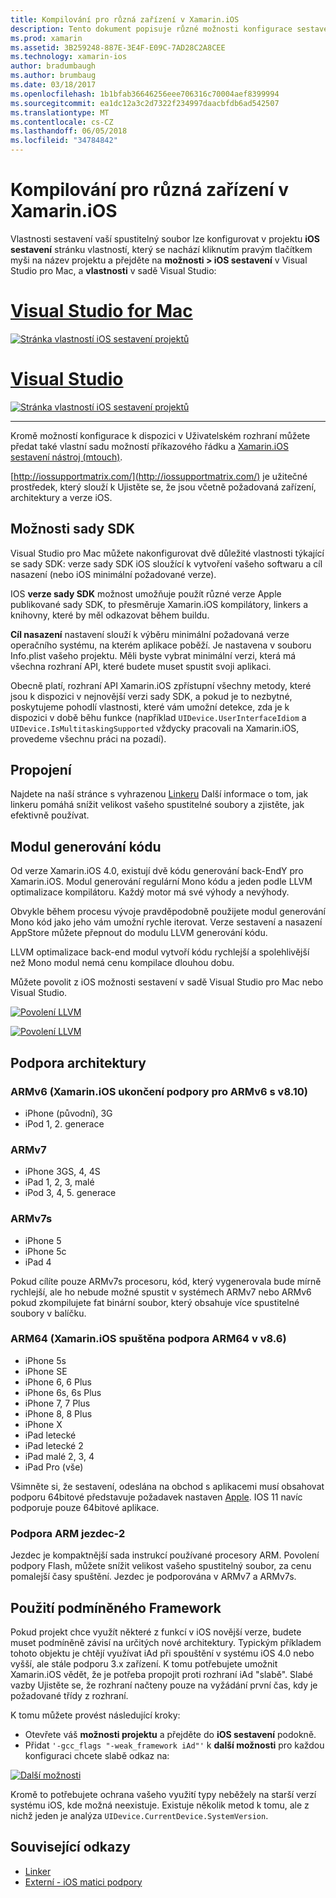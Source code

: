 ```yaml
---
title: Kompilování pro různá zařízení v Xamarin.iOS
description: Tento dokument popisuje různé možnosti konfigurace sestavení, které lze použít k přizpůsobení Xamarin.iOS sestavení pro různá zařízení.
ms.prod: xamarin
ms.assetid: 3B259248-887E-3E4F-E09C-7AD28C2A8CEE
ms.technology: xamarin-ios
author: bradumbaugh
ms.author: brumbaug
ms.date: 03/18/2017
ms.openlocfilehash: 1b1bfab36646256eee706316c70004aef8399994
ms.sourcegitcommit: ea1dc12a3c2d7322f234997daacbfdb6ad542507
ms.translationtype: MT
ms.contentlocale: cs-CZ
ms.lasthandoff: 06/05/2018
ms.locfileid: "34784842"
---
```

# <a name="compiling-for-different-devices-in-xamarinios"></a>Kompilování pro různá zařízení v Xamarin.iOS

Vlastnosti sestavení vaší spustitelný soubor lze konfigurovat v projektu **iOS sestavení** stránku vlastností, který se nachází kliknutím pravým tlačítkem myši na název projektu a přejděte na **možnosti > iOS sestavení** v Visual Studio pro Mac, a **vlastnosti** v sadě Visual Studio:

# <a name="visual-studio-for-mactabvsmac"></a>[Visual Studio for Mac](#tab/vsmac)


[![](compiling-for-different-devices-images/image1.png "Stránka vlastností iOS sestavení projektů")](compiling-for-different-devices-images/image1.png#lightbox) 

# <a name="visual-studiotabvswin"></a>[Visual Studio](#tab/vswin)

[![](compiling-for-different-devices-images/image1a.png "Stránka vlastností iOS sestavení projektů")](compiling-for-different-devices-images/image1a.png#lightbox)

-----

Kromě možností konfigurace k dispozici v Uživatelském rozhraní můžete předat také vlastní sadu možností příkazového řádku a [Xamarin.iOS sestavení nástroj (mtouch)](~/ios/deploy-test/mtouch.md).

[http://iossupportmatrix.com/](http://iossupportmatrix.com/) je užitečné prostředek, který slouží k Ujistěte se, že jsou včetně požadovaná zařízení, architektury a verze iOS.

 <a name="SDK_Options" />


## <a name="sdk-options"></a>Možnosti sady SDK

Visual Studio pro Mac můžete nakonfigurovat dvě důležité vlastnosti týkající se sady SDK: verze sady SDK iOS sloužící k vytvoření vašeho softwaru a cíl nasazení (nebo iOS minimální požadované verze).

IOS **verze sady SDK** možnost umožňuje použít různé verze Apple publikované sady SDK, to přesměruje Xamarin.iOS kompilátory, linkers a knihovny, které by měl odkazovat během buildu. 

**Cíl nasazení** nastavení slouží k výběru minimální požadovaná verze operačního systému, na kterém aplikace poběží. Je nastavena v souboru Info.plist vašeho projektu. Měli byste vybrat minimální verzi, která má všechna rozhraní API, které budete muset spustit svoji aplikaci.

Obecně platí, rozhraní API Xamarin.iOS zpřístupní všechny metody, které jsou k dispozici v nejnovější verzi sady SDK, a pokud je to nezbytné, poskytujeme pohodlí vlastnosti, které vám umožní detekce, zda je k dispozici v době běhu funkce (například `UIDevice.UserInterfaceIdiom` a `UIDevice.IsMultitaskingSupported` vždycky pracovali na Xamarin.iOS, provedeme všechnu práci na pozadí).

 <a name="Linking" />


## <a name="linking"></a>Propojení

Najdete na naší stránce s vyhrazenou [Linkeru](~/ios/deploy-test/linker.md) Další informace o tom, jak linkeru pomáhá snížit velikost vašeho spustitelné soubory a zjistěte, jak efektivně používat.

 <a name="Code_Generation_Engine" />


## <a name="code-generation-engine"></a>Modul generování kódu

Od verze Xamarin.iOS 4.0, existují dvě kódu generování back-EndY pro Xamarin.iOS. Modul generování regulární Mono kódu a jeden podle LLVM optimalizace kompilátoru. Každý motor má své výhody a nevýhody.

Obvykle během procesu vývoje pravděpodobně použijete modul generování Mono kód jako jeho vám umožní rychle iterovat. Verze sestavení a nasazení AppStore můžete přepnout do modulu LLVM generování kódu.

LLVM optimalizace back-end modul vytvoří kódu rychlejší a spolehlivější než Mono modul nemá cenu kompilace dlouhou dobu.

Můžete povolit z iOS možnosti sestavení v sadě Visual Studio pro Mac nebo Visual Studio.

[![](compiling-for-different-devices-images/image2.png "Povolení LLVM")](compiling-for-different-devices-images/image2.png#lightbox)

[![](compiling-for-different-devices-images/image2a.png "Povolení LLVM")](compiling-for-different-devices-images/image2a.png#lightbox)

 <a name="ARMV7_and_ARMV7s_support" />


## <a name="architecture-support"></a>Podpora architektury

<a name="armv6-discontinued" />

### <a name="armv6-xamarinios-discontinued-support-for-armv6-with-v810"></a>ARMv6 (Xamarin.iOS ukončení podpory pro ARMv6 s v8.10)

- iPhone (původní), 3G
- iPod 1, 2. generace

### <a name="armv7"></a>ARMv7

- iPhone 3GS, 4, 4S
- iPad 1, 2, 3, malé
- iPod 3, 4, 5. generace

### <a name="armv7s"></a>ARMv7s

- iPhone 5
- iPhone 5c
- iPad 4

Pokud cílíte pouze ARMv7s procesoru, kód, který vygenerovala bude mírně rychlejší, ale ho nebude možné spustit v systémech ARMv7 nebo ARMv6 pokud zkompilujete fat binární soubor, který obsahuje více spustitelné soubory v balíčku.

### <a name="arm64-xamarinios-started-supporting-arm64-in-v86"></a>ARM64 (Xamarin.iOS spuštěna podpora ARM64 v v8.6)

- iPhone 5s
- iPhone SE
- iPhone 6, 6 Plus
- iPhone 6s, 6s Plus
- iPhone 7, 7 Plus
- iPhone 8, 8 Plus
- iPhone X
- iPad letecké
- iPad letecké 2
- iPad malé 2, 3, 4
- iPad Pro (vše)

Všimněte si, že sestavení, odeslána na obchod s aplikacemi musí obsahovat podporu 64bitové představuje požadavek nastaven [Apple](https://developer.apple.com/news/?id=12172014b). IOS 11 navíc podporuje pouze 64bitové aplikace.

 <a name="ARM_Thumb_Support" />


### <a name="arm-thumb-2-support"></a>Podpora ARM jezdec-2

Jezdec je kompaktnější sada instrukcí používané procesory ARM. Povolení podpory Flash, můžete snížit velikost vašeho spustitelný soubor, za cenu pomalejší časy spuštění. Jezdec je podporována v ARMv7 a ARMv7s.

 <a name="Conditional_framwork_useage" />


## <a name="conditional-framework-usage"></a>Použití podmíněného Framework

Pokud projekt chce využít některé z funkcí v iOS novější verze, budete muset podmíněně závisí na určitých nové architektury. Typickým příkladem tohoto objektu je chtějí využívat iAd při spouštění v systému iOS 4.0 nebo vyšší, ale stále podporu 3.x zařízení. K tomu potřebujete umožnit Xamarin.iOS vědět, že je potřeba propojit proti rozhraní iAd "slabě". Slabé vazby Ujistěte se, že rozhraní načteny pouze na vyžádání první čas, kdy je požadované třídy z rozhraní.

K tomu můžete provést následující kroky:

-  Otevřete váš **možnosti projektu** a přejděte do **iOS sestavení** podokně.
-  Přidat `'-gcc_flags "-weak_framework iAd"'` k **další možnosti** pro každou konfiguraci chcete slabě odkaz na:


[![](compiling-for-different-devices-images/image3.png "Další možnosti")](compiling-for-different-devices-images/image3.png#lightbox)


Kromě to potřebujete ochrana vašeho využití typy neběžely na starší verzí systému iOS, kde možná neexistuje. Existuje několik metod k tomu, ale z nichž jeden je analýza `UIDevice.CurrentDevice.SystemVersion`.



## <a name="related-links"></a>Související odkazy

- [Linker](~/ios/deploy-test/linker.md)
- [Externí - iOS matici podpory](http://iossupportmatrix.com/)
